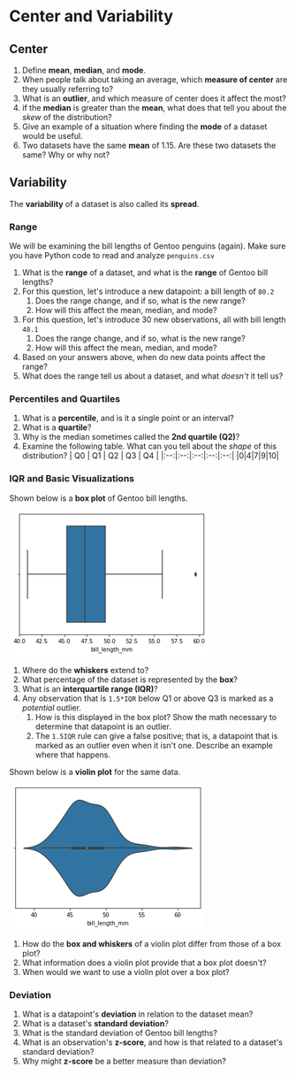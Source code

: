 # Center and Variability

## Center
1. Define **mean**, **median**, and **mode**.
2. When people talk about taking an average, which **measure of center** are they usually referring to?
3. What is an **outlier**, and which measure of center does it affect the most?
4. if the **median** is greater than the **mean**, what does that tell you about the _skew_ of the distribution?
5. Give an example of a situation where finding the **mode** of a dataset would be useful.
6. Two datasets have the same **mean** of 1.15. Are these two datasets the same? Why or why not?

## Variability
The **variability** of a dataset is also called its **spread**.

### Range
We will be examining the bill lengths of Gentoo penguins (again). Make sure you have Python code to read and analyze `penguins.csv`

1. What is the **range** of a dataset, and what is the **range** of Gentoo bill lengths?
2. For this question, let's introduce a new datapoint: a bill length of `80.2`
   1. Does the range change, and if so, what is the new range?
   2. How will this affect the mean, median, and mode?
3. For this question, let's introduce 30 new observations, all with bill length `48.1`
   1. Does the range change, and if so, what is the new range?
   2. How will this affect the mean, median, and mode?
4. Based on your answers above, when do new data points affect the range?
5. What does the range tell us about a dataset, and what _doesn't_ it tell us?

### Percentiles and Quartiles
1. What is a **percentile**, and is it a single point or an interval?
2. What is a **quartile**?
3. Why is the median sometimes called the **2nd quartile (Q2)**?
4. Examine the following table. What can you tell about the _shape_ of this distribution?
    | Q0 | Q1 | Q2 | Q3 | Q4 |
    |:--:|:--:|:--:|:--:|:--:|
    |0|4|7|9|10|

### IQR and Basic Visualizations
Shown below is a **box plot** of Gentoo bill lengths.

![Boxplot of Gentoo bill lengths](img/boxplot.png)

1. Where do the **whiskers** extend to?
2. What percentage of the dataset is represented by the **box**?
3. What is an **interquartile range (IQR)**?
4. Any observation that is `1.5*IQR` below Q1 or above Q3 is marked as a _potential_ outlier.
   1. How is this displayed in the box plot? Show the math necessary to determine that datapoint is an outlier.
   2. The `1.5IQR` rule can give a false positive; that is, a datapoint that is marked as an outlier even when it isn't one. Describe an example where that happens.

Shown below is a **violin plot** for the same data.

![Violin plot of Gentoo bill lengths](img/violin.png)

1. How do the **box and whiskers** of a violin plot differ from those of a box plot?
2. What information does a violin plot provide that a box plot doesn't?
3. When would we want to use a violin plot over a box plot?

### Deviation
1. What is a datapoint's **deviation** in relation to the dataset mean?
2. What is a dataset's **standard deviation**?
3. What is the standard deviation of Gentoo bill lengths?
4. What is an observation's **z-score**, and how is that related to a dataset's standard deviation?
5. Why might **z-score** be a better measure than deviation?